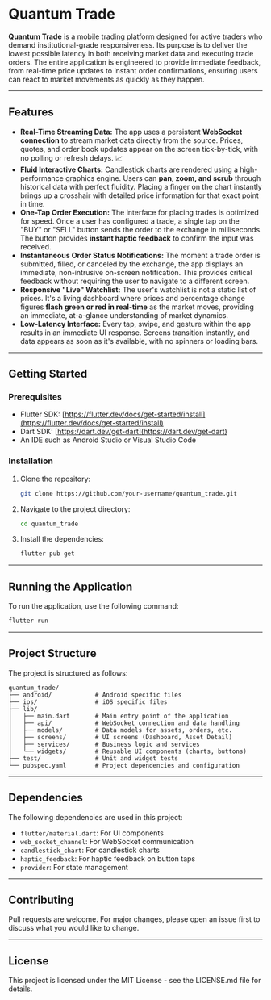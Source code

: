 # Quantum Trade

**Quantum Trade** is a mobile trading platform designed for active traders who demand institutional-grade responsiveness. Its purpose is to deliver the lowest possible latency in both receiving market data and executing trade orders. The entire application is engineered to provide immediate feedback, from real-time price updates to instant order confirmations, ensuring users can react to market movements as quickly as they happen.

---

## Features

- **Real-Time Streaming Data:** The app uses a persistent **WebSocket connection** to stream market data directly from the source. Prices, quotes, and order book updates appear on the screen tick-by-tick, with no polling or refresh delays. 📈
- **Fluid Interactive Charts:** Candlestick charts are rendered using a high-performance graphics engine. Users can **pan, zoom, and scrub** through historical data with perfect fluidity. Placing a finger on the chart instantly brings up a crosshair with detailed price information for that exact point in time.
- **One-Tap Order Execution:** The interface for placing trades is optimized for speed. Once a user has configured a trade, a single tap on the "BUY" or "SELL" button sends the order to the exchange in milliseconds. The button provides **instant haptic feedback** to confirm the input was received.
- **Instantaneous Order Status Notifications:** The moment a trade order is submitted, filled, or canceled by the exchange, the app displays an immediate, non-intrusive on-screen notification. This provides critical feedback without requiring the user to navigate to a different screen.
- **Responsive "Live" Watchlist:** The user's watchlist is not a static list of prices. It's a living dashboard where prices and percentage change figures **flash green or red in real-time** as the market moves, providing an immediate, at-a-glance understanding of market dynamics.
- **Low-Latency Interface:** Every tap, swipe, and gesture within the app results in an immediate UI response. Screens transition instantly, and data appears as soon as it's available, with no spinners or loading bars.

---

## Getting Started

### Prerequisites

- Flutter SDK: [https://flutter.dev/docs/get-started/install](https://flutter.dev/docs/get-started/install)
- Dart SDK: [https://dart.dev/get-dart](https://dart.dev/get-dart)
- An IDE such as Android Studio or Visual Studio Code

### Installation

1. Clone the repository:
   ```bash
   git clone https://github.com/your-username/quantum_trade.git
   ```
2. Navigate to the project directory:
   ```bash
   cd quantum_trade
   ```
3. Install the dependencies:
   ```bash
   flutter pub get
   ```

---

## Running the Application

To run the application, use the following command:
```bash
flutter run
```

---

## Project Structure

The project is structured as follows:

```
quantum_trade/
├── android/            # Android specific files
├── ios/                # iOS specific files
├── lib/
│   ├── main.dart       # Main entry point of the application
│   ├── api/            # WebSocket connection and data handling
│   ├── models/         # Data models for assets, orders, etc.
│   ├── screens/        # UI screens (Dashboard, Asset Detail)
│   ├── services/       # Business logic and services
│   └── widgets/        # Reusable UI components (charts, buttons)
├── test/               # Unit and widget tests
└── pubspec.yaml        # Project dependencies and configuration
```

---

## Dependencies

The following dependencies are used in this project:

- `flutter/material.dart`: For UI components
- `web_socket_channel`: For WebSocket communication
- `candlestick_chart`: For candlestick charts
- `haptic_feedback`: For haptic feedback on button taps
- `provider`: For state management

---

## Contributing

Pull requests are welcome. For major changes, please open an issue first to discuss what you would like to change.

---

## License

This project is licensed under the MIT License - see the LICENSE.md file for details.
